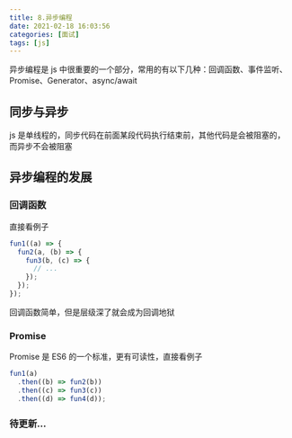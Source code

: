 ```yaml
---
title: 8.异步编程
date: 2021-02-18 16:03:56
categories: [面试]
tags: [js]
---
```


异步编程是 js 中很重要的一个部分，常用的有以下几种：回调函数、事件监听、Promise、Generator、async/await

## 同步与异步

js 是单线程的，同步代码在前面某段代码执行结束前，其他代码是会被阻塞的，而异步不会被阻塞

## 异步编程的发展

### 回调函数

直接看例子

```js
fun1((a) => {
  fun2(a, (b) => {
    fun3(b, (c) => {
      // ...
    });
  });
});
```

回调函数简单，但是层级深了就会成为回调地狱

<!-- more -->

### Promise

Promise 是 ES6 的一个标准，更有可读性，直接看例子

```js
fun1(a)
  .then((b) => fun2(b))
  .then((c) => fun3(c))
  .then((d) => fun4(d));
```

### 待更新...
